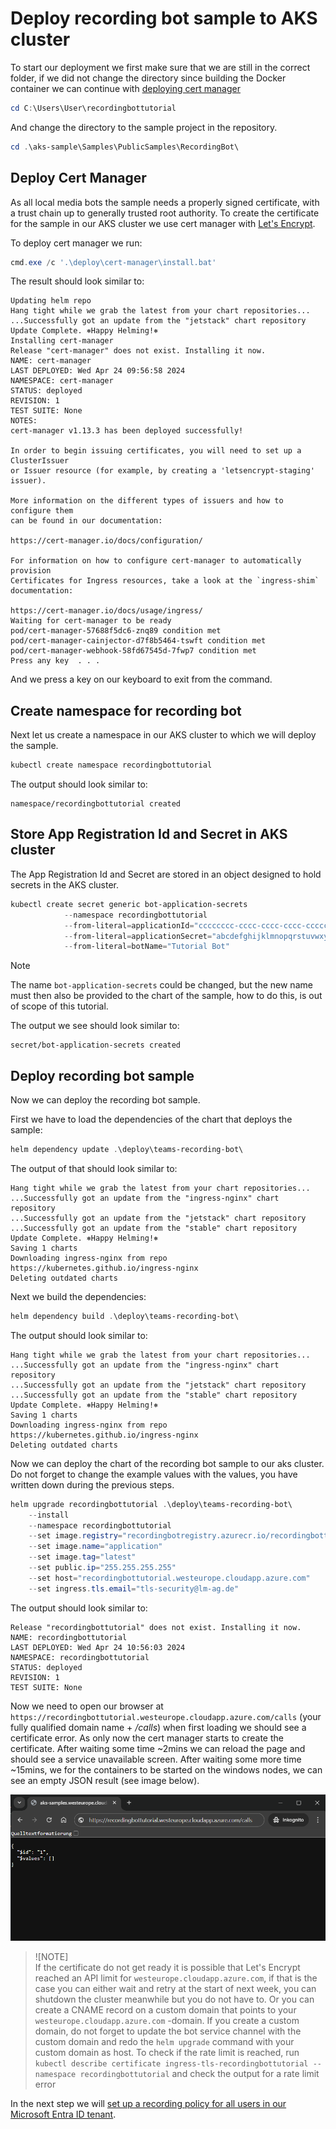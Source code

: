 # Deploy recording bot sample to AKS cluster

To start our deployment we first make sure that we are still in the correct folder, if we did not
change the directory since building the Docker container we can continue with [deploying cert manager](#deploy-cert-manager)

```powershell
cd C:\Users\User\recordingbottutorial
```

And change the directory to the sample project in the repository.

```powershell
cd .\aks-sample\Samples\PublicSamples\RecordingBot\
```

## Deploy Cert Manager

As all local media bots the sample needs a properly signed certificate, with a trust chain up to
generally trusted root authority. To create the certificate for the sample in our AKS cluster
we use cert manager with [Let's Encrypt](https://letsencrypt.org/).

To deploy cert manager we run:

```powershell
cmd.exe /c '.\deploy\cert-manager\install.bat'
```

The result should look similar to:

```text
Updating helm repo
Hang tight while we grab the latest from your chart repositories...
...Successfully got an update from the "jetstack" chart repository
Update Complete. ⎈Happy Helming!⎈
Installing cert-manager
Release "cert-manager" does not exist. Installing it now.
NAME: cert-manager
LAST DEPLOYED: Wed Apr 24 09:56:58 2024
NAMESPACE: cert-manager
STATUS: deployed
REVISION: 1
TEST SUITE: None
NOTES:
cert-manager v1.13.3 has been deployed successfully!

In order to begin issuing certificates, you will need to set up a ClusterIssuer
or Issuer resource (for example, by creating a 'letsencrypt-staging' issuer).

More information on the different types of issuers and how to configure them
can be found in our documentation:

https://cert-manager.io/docs/configuration/

For information on how to configure cert-manager to automatically provision
Certificates for Ingress resources, take a look at the `ingress-shim`
documentation:

https://cert-manager.io/docs/usage/ingress/
Waiting for cert-manager to be ready
pod/cert-manager-57688f5dc6-znq89 condition met
pod/cert-manager-cainjector-d7f8b5464-tswft condition met
pod/cert-manager-webhook-58fd67545d-7fwp7 condition met
Press any key  . . .
```

And we press a key on our keyboard to exit from the command.

## Create namespace for recording bot

Next let us create a namespace in our AKS cluster to which we will deploy the sample.

```powershell
kubectl create namespace recordingbottutorial
```

The output should look similar to:

```text
namespace/recordingbottutorial created
```

## Store App Registration Id and Secret in AKS cluster

The App Registration Id and Secret are stored in an object designed to hold secrets in the AKS cluster.

```powershell
kubectl create secret generic bot-application-secrets 
            --namespace recordingbottutorial
            --from-literal=applicationId="cccccccc-cccc-cccc-cccc-cccccccccccc"
            --from-literal=applicationSecret="abcdefghijklmnopqrstuvwxyz"
            --from-literal=botName="Tutorial Bot" 
```

> [!NOTE]  
> The name `bot-application-secrets` could be changed, but the new name must then also be provided
> to the chart of the sample, how to do this, is out of scope of this tutorial.

The output we see should look similar to:

```text
secret/bot-application-secrets created
```

## Deploy recording bot sample

Now we can deploy the recording bot sample.

First we have to load the dependencies of the chart that deploys the sample:

```powershell
helm dependency update .\deploy\teams-recording-bot\
```

The output of that should look similar to:

```text
Hang tight while we grab the latest from your chart repositories...
...Successfully got an update from the "ingress-nginx" chart repository
...Successfully got an update from the "jetstack" chart repository
...Successfully got an update from the "stable" chart repository
Update Complete. ⎈Happy Helming!⎈
Saving 1 charts
Downloading ingress-nginx from repo https://kubernetes.github.io/ingress-nginx
Deleting outdated charts
```

Next we build the dependencies:

```powershell
helm dependency build .\deploy\teams-recording-bot\
```

The output should look similar to:

```text
Hang tight while we grab the latest from your chart repositories...
...Successfully got an update from the "ingress-nginx" chart repository
...Successfully got an update from the "jetstack" chart repository
...Successfully got an update from the "stable" chart repository
Update Complete. ⎈Happy Helming!⎈
Saving 1 charts
Downloading ingress-nginx from repo https://kubernetes.github.io/ingress-nginx
Deleting outdated charts
```

Now we can deploy the chart of the recording bot sample to our aks cluster. Do not forget to change
the example values with the values, you have written down during the previous steps.

```powershell
helm upgrade recordingbottutorial .\deploy\teams-recording-bot\ 
    --install 
    --namespace recordingbottutorial 
    --set image.registry="recordingbotregistry.azurecr.io/recordingbottutorial" 
    --set image.name="application" 
    --set image.tag="latest" 
    --set public.ip="255.255.255.255" 
    --set host="recordingbottutorial.westeurope.cloudapp.azure.com" 
    --set ingress.tls.email="tls-security@lm-ag.de"  
```

The output should look similar to:

```text
Release "recordingbottutorial" does not exist. Installing it now.
NAME: recordingbottutorial
LAST DEPLOYED: Wed Apr 24 10:56:03 2024
NAMESPACE: recordingbottutorial
STATUS: deployed
REVISION: 1
TEST SUITE: None
```

Now we need to open our browser at `https://recordingbottutorial.westeurope.cloudapp.azure.com/calls`
(your fully qualified domain name + _/calls_) when first loading we should see a certificate error.
As only now the cert manager starts to create the certificate. After waiting some time ~2mins we can
reload the page and should see a service unavailable screen. After waiting some more time ~15mins,
we for the containers to be started on the windows nodes, we can see an empty JSON result (see image below).

![Working result page](../../images/screenshot-no-calls-web-page.png)

> ![NOTE]  
> If the certificate do not get ready it is possible that Let's Encrypt reached an API limit
> for `westeurope.cloudapp.azure.com`, if that is the case you can either wait and retry at the
> start of next week, you can shutdown the cluster meanwhile but you do not have to. Or you can
> create a CNAME record on a custom domain that points to your `westeurope.cloudapp.azure.com`
> -domain. If you create a custom domain, do not forget to update the bot service channel with the
> custom domain and redo the `helm upgrade` command with your custom domain as host. To check if
> the rate limit is reached, run `kubectl describe certificate ingress-tls-recordingbottutorial --namespace recordingbottutorial`
> and check the output for a rate limit error

In the next step we will [set up a recording policy for all users in our Microsoft Entra ID tenant](./6-policy.md).

